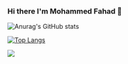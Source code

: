 ### Hi there I'm Mohammed Fahad 👋

![Anurag's GitHub stats](https://github-readme-stats.vercel.app/api?username=ProgrammerFS&show_icons=true&theme=radical)

[![Top Langs](https://github-readme-stats.vercel.app/api/top-langs/?username=ProgrammerFS&layout=compact)](https://github.com/anuraghazra/github-readme-stats)


 <img src="https://skillicons.dev/icons?i=python,java,javascript,react,c,haskell" />
